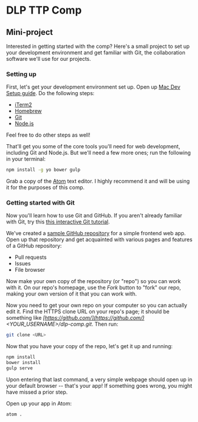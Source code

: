 # DLP TTP Comp
## Mini-project
Interested in getting started with the comp? Here's a small project to set up your development environment and get familiar with Git, the collaboration software we'll use for our projects.

### Setting up
First, let's get your development environment set up. Open up [Mac Dev Setup guide](https://github.com/nicolashery/mac-dev-setup). Do the following steps:
- [iTerm2](https://github.com/nicolashery/mac-dev-setup#iterm2)
- [Homebrew](https://github.com/nicolashery/mac-dev-setup#homebrew)
- [Git](https://github.com/nicolashery/mac-dev-setup#git)
- [Node.js](https://github.com/nicolashery/mac-dev-setup#nodejs)

Feel free to do other steps as well!

That'll get you some of the core tools you'll need for web development, including Git and Node.js. But we'll need a few more ones; run the following in your terminal:

```sh
npm install -g yo bower gulp
```

Grab a copy of the [Atom](http://atom.io/) text editor. I highly recommend it and will be using it for the purposes of this comp.

### Getting started with Git
Now you'll learn how to use Git and GitHub. If you aren't already familiar with Git, try this [this interactive Git tutorial](https://try.github.io).

We've created a [sample GitHub repository](https://github.com/hathix/dlp-webapp) for a simple frontend web app. Open up that repository and get acquainted with various pages and features of a GitHub repository:
- Pull requests
- Issues
- File browser

Now make your own copy of the repository (or "repo") so you can work with it. On our repo's homepage, use the _Fork_ button to "fork" our repo, making your own version of it that you can work with.

Now you need to get your own repo on your computer so you can actually edit it. Find the HTTPS clone URL on your repo's page; it should be something like _[https://github.com/](https://github.com/)<YOUR_USERNAME>/dlp-comp.git_. Then run:

```sh
git clone <URL>
```

Now that you have your copy of the repo, let's get it up and running:

```sh
npm install
bower install
gulp serve
```

Upon entering that last command, a very simple webpage should open up in your default browser -- that's your app! If something goes wrong, you might have missed a prior step.

Open up your app in Atom:

```sh
atom .
```
